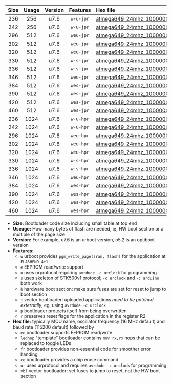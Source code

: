 |Size|Usage|Version|Features|Hex file|
|:-:|:-:|:-:|:-:|:--|
|236|256|u7.6|`w-u-jpr`|[atmega649_24mhz_1000000bps_ur_vbl.hex](https://raw.githubusercontent.com/stefanrueger/urboot/main//atmega649_24mhz_1000000bps_ur_vbl.hex)|
|242|256|u7.6|`w-u-jpr`|[atmega649_24mhz_1000000bps_lednop_ur_vbl.hex](https://raw.githubusercontent.com/stefanrueger/urboot/main//atmega649_24mhz_1000000bps_lednop_ur_vbl.hex)|
|296|512|u7.6|`weu-jpr`|[atmega649_24mhz_1000000bps_ee_ur_vbl.hex](https://raw.githubusercontent.com/stefanrueger/urboot/main//atmega649_24mhz_1000000bps_ee_ur_vbl.hex)|
|302|512|u7.6|`weu-jpr`|[atmega649_24mhz_1000000bps_ee_lednop_ur_vbl.hex](https://raw.githubusercontent.com/stefanrueger/urboot/main//atmega649_24mhz_1000000bps_ee_lednop_ur_vbl.hex)|
|320|512|u7.6|`weu-jpr`|[atmega649_24mhz_1000000bps_ee_lednop_fr_ur_vbl.hex](https://raw.githubusercontent.com/stefanrueger/urboot/main//atmega649_24mhz_1000000bps_ee_lednop_fr_ur_vbl.hex)|
|330|512|u7.6|`w-s-jpr`|[atmega649_24mhz_1000000bps_vbl.hex](https://raw.githubusercontent.com/stefanrueger/urboot/main//atmega649_24mhz_1000000bps_vbl.hex)|
|336|512|u7.6|`w-s-jpr`|[atmega649_24mhz_1000000bps_lednop_vbl.hex](https://raw.githubusercontent.com/stefanrueger/urboot/main//atmega649_24mhz_1000000bps_lednop_vbl.hex)|
|346|512|u7.6|`weu-jpr`|[atmega649_24mhz_1000000bps_ee_lednop_fr_ce_ur_vbl.hex](https://raw.githubusercontent.com/stefanrueger/urboot/main//atmega649_24mhz_1000000bps_ee_lednop_fr_ce_ur_vbl.hex)|
|384|512|u7.6|`wes-jpr`|[atmega649_24mhz_1000000bps_ee_vbl.hex](https://raw.githubusercontent.com/stefanrueger/urboot/main//atmega649_24mhz_1000000bps_ee_vbl.hex)|
|390|512|u7.6|`wes-jpr`|[atmega649_24mhz_1000000bps_ee_lednop_vbl.hex](https://raw.githubusercontent.com/stefanrueger/urboot/main//atmega649_24mhz_1000000bps_ee_lednop_vbl.hex)|
|420|512|u7.6|`wes-jpr`|[atmega649_24mhz_1000000bps_ee_lednop_fr_vbl.hex](https://raw.githubusercontent.com/stefanrueger/urboot/main//atmega649_24mhz_1000000bps_ee_lednop_fr_vbl.hex)|
|460|512|u7.6|`wes-jpr`|[atmega649_24mhz_1000000bps_ee_lednop_fr_ce_vbl.hex](https://raw.githubusercontent.com/stefanrueger/urboot/main//atmega649_24mhz_1000000bps_ee_lednop_fr_ce_vbl.hex)|
|236|1024|u7.6|`w-u-hpr`|[atmega649_24mhz_1000000bps_ur.hex](https://raw.githubusercontent.com/stefanrueger/urboot/main//atmega649_24mhz_1000000bps_ur.hex)|
|242|1024|u7.6|`w-u-hpr`|[atmega649_24mhz_1000000bps_lednop_ur.hex](https://raw.githubusercontent.com/stefanrueger/urboot/main//atmega649_24mhz_1000000bps_lednop_ur.hex)|
|296|1024|u7.6|`weu-hpr`|[atmega649_24mhz_1000000bps_ee_ur.hex](https://raw.githubusercontent.com/stefanrueger/urboot/main//atmega649_24mhz_1000000bps_ee_ur.hex)|
|302|1024|u7.6|`weu-hpr`|[atmega649_24mhz_1000000bps_ee_lednop_ur.hex](https://raw.githubusercontent.com/stefanrueger/urboot/main//atmega649_24mhz_1000000bps_ee_lednop_ur.hex)|
|320|1024|u7.6|`weu-hpr`|[atmega649_24mhz_1000000bps_ee_lednop_fr_ur.hex](https://raw.githubusercontent.com/stefanrueger/urboot/main//atmega649_24mhz_1000000bps_ee_lednop_fr_ur.hex)|
|330|1024|u7.6|`w-s-hpr`|[atmega649_24mhz_1000000bps.hex](https://raw.githubusercontent.com/stefanrueger/urboot/main//atmega649_24mhz_1000000bps.hex)|
|336|1024|u7.6|`w-s-hpr`|[atmega649_24mhz_1000000bps_lednop.hex](https://raw.githubusercontent.com/stefanrueger/urboot/main//atmega649_24mhz_1000000bps_lednop.hex)|
|346|1024|u7.6|`weu-hpr`|[atmega649_24mhz_1000000bps_ee_lednop_fr_ce_ur.hex](https://raw.githubusercontent.com/stefanrueger/urboot/main//atmega649_24mhz_1000000bps_ee_lednop_fr_ce_ur.hex)|
|384|1024|u7.6|`wes-hpr`|[atmega649_24mhz_1000000bps_ee.hex](https://raw.githubusercontent.com/stefanrueger/urboot/main//atmega649_24mhz_1000000bps_ee.hex)|
|390|1024|u7.6|`wes-hpr`|[atmega649_24mhz_1000000bps_ee_lednop.hex](https://raw.githubusercontent.com/stefanrueger/urboot/main//atmega649_24mhz_1000000bps_ee_lednop.hex)|
|420|1024|u7.6|`wes-hpr`|[atmega649_24mhz_1000000bps_ee_lednop_fr.hex](https://raw.githubusercontent.com/stefanrueger/urboot/main//atmega649_24mhz_1000000bps_ee_lednop_fr.hex)|
|460|1024|u7.6|`wes-hpr`|[atmega649_24mhz_1000000bps_ee_lednop_fr_ce.hex](https://raw.githubusercontent.com/stefanrueger/urboot/main//atmega649_24mhz_1000000bps_ee_lednop_fr_ce.hex)|

- **Size:** Bootloader code size including small table at top end
- **Useage:** How many bytes of flash are needed, ie, HW boot section or a multiple of the page size
- **Version:** For example, u7.6 is an urboot version, o5.2 is an optiboot version
- **Features:**
  + `w` urboot provides `pgm_write_page(sram, flash)` for the application at `FLASHEND-4+1`
  + `e` EEPROM read/write support
  + `u` uses urprotocol requiring `avrdude -c urclock` for programming
  + `s` uses skeleton of STK500v1 protocol; `-c urclock` and `-c arduino` both work
  + `h` hardware boot section: make sure fuses are set for reset to jump to boot section
  + `j` vector bootloader: uploaded applications *need to be patched externally*, eg, using `avrdude -c urclock`
  + `p` bootloader protects itself from being overwritten
  + `r` preserves reset flags for the application in the register R2
- **Hex file:** typically MCU name, oscillator frequency (16 MHz default) and baud rate (115200 default) followed by
  + `ee` bootloader supports EEPROM read/write
  + `lednop` "template" bootloader contains `mov rx,rx` nops that can be replaced to toggle LEDs
  + `fr` bootloader provides non-essential code for smoother error handing
  + `ce` bootloader provides a chip erase command
  + `ur` uses urprotocol and requires `avrdude -c urclock` for programming
  + `vbl` vector bootloader: set fuses to jump to reset, not the HW boot section
